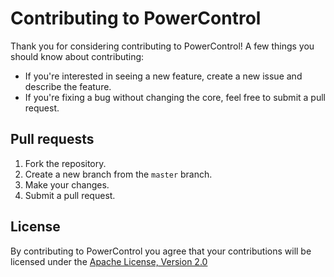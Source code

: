 # Contributing to PowerControl

Thank you for considering contributing to PowerControl! A few things you should know about contributing:

* If you're interested in seeing a new feature, create a new issue and describe the feature.
* If you're fixing a bug without changing the core, feel free to submit a pull request.

## Pull requests

1. Fork the repository.
2. Create a new branch from the `master` branch.
2. Make your changes.
4. Submit a pull request.

## License

By contributing to PowerControl you agree that your contributions will be licensed under the [Apache License, Version 2.0](http://www.apache.org/licenses/LICENSE-2.0.txt)
